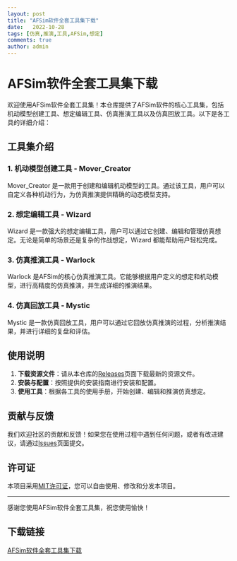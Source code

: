 ```yaml
---
layout: post
title: "AFSim软件全套工具集下载"
date:   2022-10-28
tags: [仿真,推演,工具,AFSim,想定]
comments: true
author: admin
---
```

# AFSim软件全套工具集下载

欢迎使用AFSim软件全套工具集！本仓库提供了AFSim软件的核心工具集，包括机动模型创建工具、想定编辑工具、仿真推演工具以及仿真回放工具。以下是各工具的详细介绍：

## 工具集介绍

### 1. 机动模型创建工具 - Mover_Creator
Mover_Creator 是一款用于创建和编辑机动模型的工具。通过该工具，用户可以自定义各种机动行为，为仿真推演提供精确的动态模型支持。

### 2. 想定编辑工具 - Wizard
Wizard 是一款强大的想定编辑工具，用户可以通过它创建、编辑和管理仿真想定。无论是简单的场景还是复杂的作战想定，Wizard 都能帮助用户轻松完成。

### 3. 仿真推演工具 - Warlock
Warlock 是AFSim的核心仿真推演工具。它能够根据用户定义的想定和机动模型，进行高精度的仿真推演，并生成详细的推演结果。

### 4. 仿真回放工具 - Mystic
Mystic 是一款仿真回放工具，用户可以通过它回放仿真推演的过程，分析推演结果，并进行详细的复盘和评估。

## 使用说明

1. **下载资源文件**：请从本仓库的[Releases](https://github.com/your-repo/releases)页面下载最新的资源文件。
2. **安装与配置**：按照提供的安装指南进行安装和配置。
3. **使用工具**：根据各工具的使用手册，开始创建、编辑和推演仿真想定。

## 贡献与反馈

我们欢迎社区的贡献和反馈！如果您在使用过程中遇到任何问题，或者有改进建议，请通过[Issues](https://github.com/your-repo/issues)页面提交。

## 许可证

本项目采用[MIT许可证](LICENSE)，您可以自由使用、修改和分发本项目。

---

感谢您使用AFSim软件全套工具集，祝您使用愉快！

## 下载链接

[AFSim软件全套工具集下载](https://pan.quark.cn/s/feb071f0af8d)